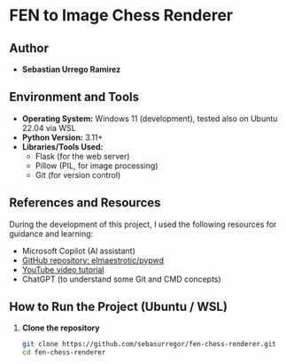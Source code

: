 # FEN to Image Chess Renderer

## Author
- **Sebastian Urrego Ramirez**

## Environment and Tools
- **Operating System:** Windows 11 (development), tested also on Ubuntu 22.04 via WSL  
- **Python Version:** 3.11+  
- **Libraries/Tools Used:**  
  - Flask (for the web server)  
  - Pillow (PIL, for image processing)  
  - Git (for version control)  

## References and Resources
During the development of this project, I used the following resources for guidance and learning:
- Microsoft Copilot (AI assistant)  
- [GitHub repository: elmaestrotic/pypwd](https://github.com/elmaestrotic/pypwd)  
- [YouTube video tutorial](https://www.youtube.com/watch?v=jx199C9lJ0Y)  
- ChatGPT (to understand some Git and CMD concepts)  

## How to Run the Project (Ubuntu / WSL)

1. **Clone the repository**
   ```bash
   git clone https://github.com/sebasurregor/fen-chess-renderer.git
   cd fen-chess-renderer
